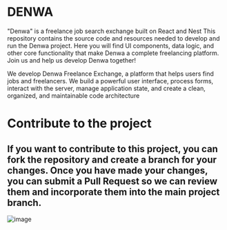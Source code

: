 # DENWA
"Denwa" is a freelance job search exchange built on React and Nest
This repository contains the source code and resources needed to develop and run the Denwa project. Here you will find UI components, data logic, and other core functionality that make Denwa a complete freelancing platform. Join us and help us develop Denwa together!

We develop Denwa Freelance Exchange, a platform that helps users find jobs and freelancers. We build a powerful user interface, process forms, interact with the server, manage application state, and create a clean, organized, and maintainable code architecture

# Contribute to the project
## If you want to contribute to this project, you can fork the repository and create a branch for your changes. Once you have made your changes, you can submit a Pull Request so we can review them and incorporate them into the main project branch.
![image](https://github.com/Project-DENWA/.readme/assets/106549605/a54c8ad3-c8e3-44f6-a007-13aaa802b0bc)


